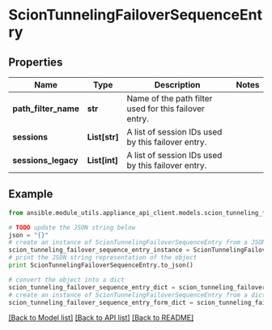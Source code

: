 # ScionTunnelingFailoverSequenceEntry


## Properties

Name | Type | Description | Notes
------------ | ------------- | ------------- | -------------
**path_filter_name** | **str** | Name of the path filter used for this failover entry. | 
**sessions** | **List[str]** | A list of session IDs used by this failover entry. | 
**sessions_legacy** | **List[int]** | A list of session IDs used by this failover entry. | 

## Example

```python
from ansible.module_utils.appliance_api_client.models.scion_tunneling_failover_sequence_entry import ScionTunnelingFailoverSequenceEntry

# TODO update the JSON string below
json = "{}"
# create an instance of ScionTunnelingFailoverSequenceEntry from a JSON string
scion_tunneling_failover_sequence_entry_instance = ScionTunnelingFailoverSequenceEntry.from_json(json)
# print the JSON string representation of the object
print ScionTunnelingFailoverSequenceEntry.to_json()

# convert the object into a dict
scion_tunneling_failover_sequence_entry_dict = scion_tunneling_failover_sequence_entry_instance.to_dict()
# create an instance of ScionTunnelingFailoverSequenceEntry from a dict
scion_tunneling_failover_sequence_entry_form_dict = scion_tunneling_failover_sequence_entry.from_dict(scion_tunneling_failover_sequence_entry_dict)
```
[[Back to Model list]](../README.md#documentation-for-models) [[Back to API list]](../README.md#documentation-for-api-endpoints) [[Back to README]](../README.md)


